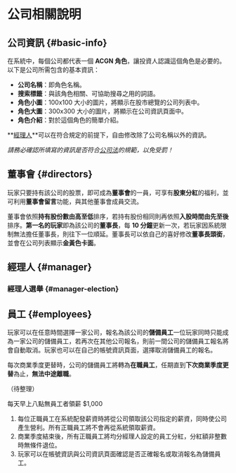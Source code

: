 # 公司相關說明

## 公司資訊 {#basic-info}

在系統中，每個公司都代表一個 **ACGN 角色**，讓投資人認識這個角色是必要的。以下是公司所需包含的基本資訊：

* **公司名稱**：即角色名稱。
* **搜索標籤**：與該角色相關、可協助搜尋之用的詞語。
* **角色小圖**：100x100 大小的圖片，將顯示在股市總覽的公司列表中。
* **角色大圖**：300x300 大小的圖片，將顯示在公司資訊頁面中。
* **角色介紹**：對於這個角色的簡單介紹。

**[經理人](#manager)**可以在符合規定的前提下，自由修改除了公司名稱以外的資訊。

*請務必確認所填寫的資訊是否符合[公司法](https://goo.gl/b2sscm)的規範，以免受罰！*

## 董事會 {#directors}

玩家只要持有該公司的股票，即可成為**董事會**的一員，可享有**股東分紅**的福利，並可利用**董事會留言**功能，與其他董事會成員交流。

董事會依照**持有股份數由高至低**排序，若持有股份相同則再依照**入股時間由先至後**排序。**第一名的玩家**即為該公司的**董事長**，每 **10 分鐘**更新一次，若玩家因系統限制無法擔任董事長，則往下一位順延。董事長可以依自己的喜好修改**董事長頭銜**，並會在公司列表顯示**金黃色卡面**。

## 經理人 {#manager}

### 經理人選舉 {#manager-election}

## 員工 {#employees}

玩家可以在任意時間選擇一家公司，報名為該公司的**儲備員工**一位玩家同時只能成為一家公司的儲備員工，若再次在其他公司報名，則前一間公司的儲備員工報名將會自動取消。玩家也可以在自己的帳號資訊頁面，選擇取消儲備員工的報名。

每次商業季度更替時，公司的儲備員工將轉為**在職員工**，任期直到**下次商業季度更替**為止，**無法中途離職**。

（待整理）

每天早上八點無員工者領薪 $1,000

1. 每位正職員工在系統配發薪資時將從公司領取該公司指定的薪資，同時使公司產生營利。所有正職員工將不會再從系統領取薪資。
1. 商業季度結束後，所有正職員工將均分經理人設定的員工分紅，分紅額非整數時無條件退位。
1. 玩家可以在帳號資訊與公司資訊頁面確認是否正確報名或取消報名為儲備員工。
